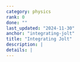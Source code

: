 ```yaml
---
category: physics
rank: 0
done: ""
last_updated: "2024-11-30"
anchor: "integrating-jolt"
title: "Integrating Jolt"
description: |
details: |
---
```

